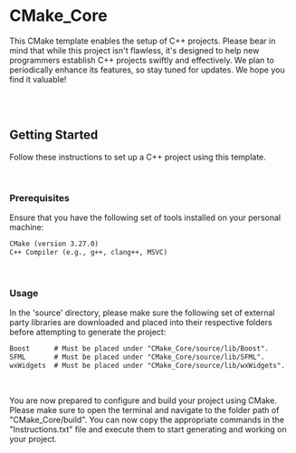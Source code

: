 # CMake_Core

This CMake template enables the setup of C++ projects. Please bear in mind that while this project isn't flawless, it's designed to help new programmers establish C++ projects swiftly and effectively. We plan to periodically enhance its features, so stay tuned for updates. We hope you find it valuable!

<br>
<br>

## Getting Started

Follow these instructions to set up a C++ project using this template.

<br>

### Prerequisites

Ensure that you have the following set of tools installed on your personal machine:

```diff
CMake (version 3.27.0)
C++ Compiler (e.g., g++, clang++, MSVC)
```

<br>

### Usage

In the 'source' directory, please make sure the following set of external party libraries are downloaded and placed into their respective folders before attempting to generate the project:
```diff
Boost      # Must be placed under "CMake_Core/source/lib/Boost".
SFML       # Must be placed under "CMake_Core/source/lib/SFML".
wxWidgets  # Must be placed under "CMake_Core/source/lib/wxWidgets".
```

<br>

You are now prepared to configure and build your project using CMake. Please make sure to open the terminal and navigate to the folder path of "CMake_Core/build". You can now copy the appropriate commands in the "Instructions.txt" file and execute them to start generating and working on your project.
